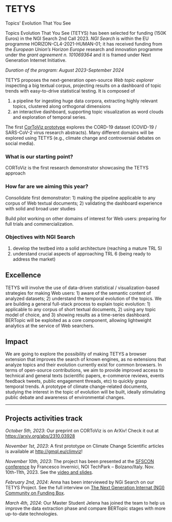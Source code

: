 # TETYS
Topics' Evolution That You See

Topics Evolution That You See (TETYS) has been selected for funding (150K Euros) in the NGI Search 2nd Call 2023. *NGI Search* is within the EU programme HORIZON-CL4-2021-HUMAN-01; it has received funding from the *European Union’s Horizon Europe* research and innovation programme under the *grant agreement n. 101069364* and it is framed under Next Generation Internet Initiative.

*Duration of the program: August 2023-September 2024*

TETYS proposes the next-generation open-source *_Web topic explorer_* inspecting a big textual corpus, projecting results on a dashboard of topic trends with easy-to-drive statistical testing. It is composed of
1. a pipeline for ingesting huge data corpora, extracting highly relevant topics, clustered along orthogonal dimensions
1. an interactive dashboard, supporting topic visualization as word clouds and exploration of temporal series.

The first [CorToViz prototype](http://geco.deib.polimi.it/cortoviz/) explores the CORD-19 dataset (COVID-19 / SARS-CoV-2 virus research abstracts). Many different domains will be explored using TETYS (e.g., climate change and controversial debates on social media).

### What is our starting point?

CORToViz is the first research demonstrator showcasing the TETYS approach

### How far are we aiming this year?

Consolidate first demonstrator: 1) making the pipeline applicable to any corpus of Web textual documents; 2) validating the dashboard experience with solid and broad user studies

Build pilot working on other domains of interest for Web users: preparing for full trials and commercialization.

### Objectives with NGI Search
1. develop the testbed into a solid architecture (reaching a mature TRL 5)
2. understand crucial aspects of approaching TRL 6 (being ready to address the market)

## Excellence
TETYS will involve the use of data-driven statistical / visualization-based strategies for making Web users: 1) aware of the semantic content of analyzed datasets; 2) understand the temporal evolution of the topics.
We are building a general full-stack process to explain topic evolution: 1) applicable to any corpus of short textual documents, 2) using any topic model of choice, and 3) showing results as a time-series dashboard.
BERTopic will be exploited as a core component, allowing lightweight analytics at the service of Web searchers.

## Impact
We are going to explore the possibility of making TETYS a browser extension that improves the search of known engines, as no extensions that analyze topics and their evolution currently exist for common browsers.
In terms of open-source contributions, we aim to provide improved access to technical and general texts (scientific papers, e-commerce reviews, events feedback tweets, public engagement threads, etc) to quickly grasp temporal trends.
A prototype of climate change-related documents, studying the interest in the topic of evolution will be built, ideally stimulating public debate and awareness of environmental changes.

-----------------------------------------------------------------

## Projects activities track

*October 5th, 2023*:
Our preprint on CORToViz is on ArXiv! Check it out at https://arxiv.org/abs/2310.03928

*November 1st, 2023*: 
A first prototype on Climate Change Scientific articles is available at http://gmql.eu/climviz!

*November 10th, 2023*: 
The project has been presented at the [SFSCON conference](https://www.sfscon.it/programs/2023/) by Francesco Invernici, NOI TechPark – Bolzano/Italy. Nov. 10th-11th, 2023. See the [video and slides](https://www.sfscon.it/talks/the-cord-19-topic-visualizer/).

*February 2nd, 2024*: 
Anna has been interviewed by NGi Search on our TETYS Project. See the full interview on [The Next Generation Internat (NGI) Community on Funding Box](https://spaces.fundingbox.com/spaces/ngi-community-ngi-innovators/65bcb5c082e68c5758327104).

*March 4th, 2024*: 
Our Master Student Jelena has joined the team to help us improve the data extraction phase and compare BERTopic stages with more up-to-date technologies.
